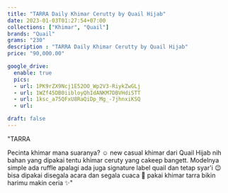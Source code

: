 ```yaml
---
title: "TARRA Daily Khimar Cerutty by Quail Hijab"
date: 2023-01-03T01:27:54+07:00
collections: ["Khimar", "Quail"]
brands: "Quail"
grams: "230"
description : "TARRA Daily Khimar Cerutty by Quail Hijab"
price: "90,000.00"

google_drive:
  enable: true
  pics:
  - url: 1PK9rZX9Ncj1E52OO_Wp2V3-RiykZwGLj
  - url: 1WZf45DB0iibloyQhIdANKM7DBVHdiSTT
  - url: 1ksc_a75QFxU8RaQiDp_Mg_-7jhnxiKSQ
  - url: 

draft: false
---
```


"TARRA 

Pecinta khimar mana suaranya? ☺️ new casual khimar dari Quail Hijab nih bahan yang dipakai tentu khimar ceruty yang cakeep bangett. Modelnya simple ada ruffle apalagi ada juga signature label quail dan tetap syar'i 😉 bisa dipakai disegala acara dan segala cuaca 🌸 pakai khimar tarra bikin harimu makin ceria ✨"     
 

